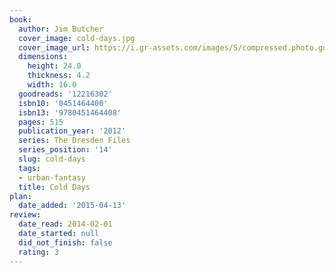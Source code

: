 ```yaml
---
book:
  author: Jim Butcher
  cover_image: cold-days.jpg
  cover_image_url: https://i.gr-assets.com/images/S/compressed.photo.goodreads.com/books/1345145377l/12216302._SX98_.jpg
  dimensions:
    height: 24.0
    thickness: 4.2
    width: 16.0
  goodreads: '12216302'
  isbn10: '0451464400'
  isbn13: '9780451464408'
  pages: 515
  publication_year: '2012'
  series: The Dresden Files
  series_position: '14'
  slug: cold-days
  tags:
  - urban-fantasy
  title: Cold Days
plan:
  date_added: '2015-04-13'
review:
  date_read: 2014-02-01
  date_started: null
  did_not_finish: false
  rating: 3
---
```

